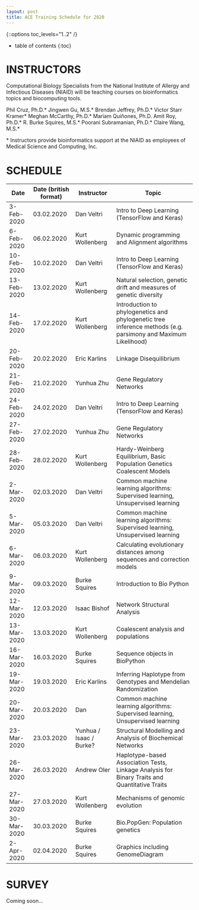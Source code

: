 ```yaml
---
layout: post
title: ACE Training Schedule for 2020
---
```

{::options toc_levels="1..2" /}

* table of contents
{:toc}

# INSTRUCTORS
Computational Biology Specialists from the National Institute of Allergy and Infectious Diseases (NIAID) will be teaching courses on bioinformatics topics and biocomputing tools.

Phil Cruz, Ph.D.\*
Jingwen Gu, M.S.\*
Brendan Jeffrey, Ph.D.\*
Victor Starr Kramer\*
Meghan McCarthy, Ph.D.\*
Mariam Quiñones, Ph.D.
Amit Roy, Ph.D.\*
R. Burke Squires, M.S.\*
Poorani Subramanian, Ph.D.\*
Claire Wang, M.S.\*

\* Instructors provide bioinformatics support at the NIAID as employees of Medical Science and Computing, Inc.

# SCHEDULE

| Date        | Date (british format) | Instructor              | Topic                                                                                                         | 
|-------------|-----------------------|-------------------------|---------------------------------------------------------------------------------------------------------------| 
| 3-Feb-2020  | 03.02.2020            | Dan Veltri              | Intro to Deep Learning (TensorFlow and Keras)                                                                 | 
| 6-Feb-2020  | 06.02.2020            | Kurt Wollenberg         | Dynamic programming and Alignment algorithms                                                                  | 
| 10-Feb-2020 | 10.02.2020            | Dan Veltri              | Intro to Deep Learning (TensorFlow and Keras)                                                                 | 
| 13-Feb-2020 | 13.02.2020            | Kurt Wollenberg         | Natural selection, genetic drift and measures of genetic diversity                                            | 
| 14-Feb-2020 | 17.02.2020            | Kurt Wollenberg         | Introduction to phylogenetics and phylogenetic tree inference methods (e.g. parsimony and Maximum Likelihood) | 
| 20-Feb-2020 | 20.02.2020            | Eric Karlins            | Linkage Disequilibrium                                                                                        | 
| 21-Feb-2020 | 21.02.2020            | Yunhua Zhu              | Gene Regulatory Networks                                                                                      | 
| 24-Feb-2020 | 24.02.2020            | Dan Veltri              | Intro to Deep Learning (TensorFlow and Keras)                                                                 | 
| 27-Feb-2020 | 27.02.2020            | Yunhua Zhu              | Gene Regulatory Networks                                                                                      | 
| 28-Feb-2020 | 28.02.2020            | Kurt Wollenberg         | Hardy-Weinberg Equilibrium, Basic Population Genetics Coalescent Models                                       | 
| 2-Mar-2020  | 02.03.2020            | Dan Veltri              | Common machine learning algorithms: Supervised learning,  Unsupervised learning                               | 
| 5-Mar-2020  | 05.03.2020            | Dan Veltri              | Common machine learning algorithms: Supervised learning,  Unsupervised learning                               | 
| 6-Mar-2020  | 06.03.2020            | Kurt Wollenberg         | Calculating evolutionary distances among sequences and correction models                                      | 
| 9-Mar-2020  | 09.03.2020            | Burke Squires           | Introduction to Bio Python                                                                                    | 
| 12-Mar-2020 | 12.03.2020            | Isaac Bishof            | Network Structural Analysis                                                                                   | 
| 13-Mar-2020 | 13.03.2020            | Kurt Wollenberg         | Coalescent analysis and populations                                                                           | 
| 16-Mar-2020 | 16.03.2020            | Burke Squires           | Sequence objects in BioPython                                                                                 | 
| 19-Mar-2020 | 19.03.2020            | Eric Karlins            | Inferring Haplotype from Genotypes and Mendelian Randomization                                                | 
| 20-Mar-2020 | 20.03.2020            | Dan                     | Common machine learning algorithms: Supervised learning,  Unsupervised learning                               | 
| 23-Mar-2020 | 23.03.2020            | Yunhua / Isaac / Burke? | Structural Modelling and Analysis of Biochemical Networks                                                     | 
| 26-Mar-2020 | 26.03.2020            | Andrew Oler             | Haplotype-based Association Tests, Linkage Analysis for Binary Traits and Quantitative Traits                 | 
| 27-Mar-2020 | 27.03.2020            | Kurt Wollenberg         | Mechanisms of genomic evolution                                                                               | 
| 30-Mar-2020 | 30.03.2020            | Burke Squires           | Bio.PopGen: Population genetics                                                                               | 
| 2-Apr-2020  | 02.04.2020            | Burke Squires           | Graphics including GenomeDiagram                                                                              | 


# SURVEY

Coming soon...